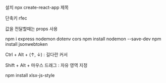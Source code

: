 설치 
npx create-react-app 제목

단축키
rfec

값을 전달할때는 
props 사용

npm i express nodemon dotenv cors
npm install nodemon --save-dev
npm install jsonwebtoken

Ctrl + Alt + (↑, ↓) : 길다란 커서

Shift + Alt + 마우스 드래그 : 자유 영역 지정


npm install xlsx-js-style